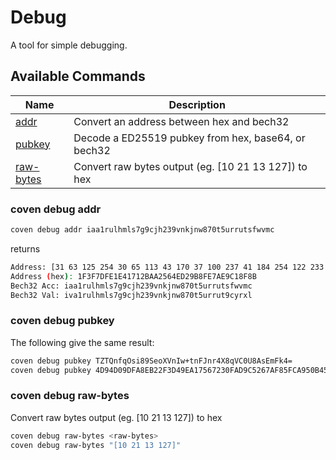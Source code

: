 # Debug

A tool for simple debugging.

## Available Commands

| Name                               | Description                                          |
| ---------------------------------- | ---------------------------------------------------- |
| [addr](#coven-debug-addr)           | Convert an address between hex and bech32            |
| [pubkey](#coven-debug-pubkey)       | Decode a ED25519 pubkey from hex, base64, or bech32  |
| [raw-bytes](#coven-debug-raw-bytes) | Convert raw bytes output (eg. [10 21 13 127]) to hex |

### coven debug addr

```bash
coven debug addr iaa1rulhmls7g9cjh239vnkjnw870t5urrutsfwvmc
```

returns

```bash
Address: [31 63 125 254 30 65 113 43 170 37 100 237 41 184 254 122 233 193 143 139]
Address (hex): 1F3F7DFE1E41712BAA2564ED29B8FE7AE9C18F8B
Bech32 Acc: iaa1rulhmls7g9cjh239vnkjnw870t5urrutsfwvmc
Bech32 Val: iva1rulhmls7g9cjh239vnkjnw870t5urrut9cyrxl
```

### coven debug pubkey

The following give the same result:

```bash
coven debug pubkey TZTQnfqOsi89SeoXVnIw+tnFJnr4X8qVC0U8AsEmFk4=
coven debug pubkey 4D94D09DFA8EB22F3D49EA17567230FAD9C5267AF85FCA950B453C02C126164E
  ```

### coven debug raw-bytes

Convert raw bytes output (eg. [10 21 13 127]) to hex

```bash
coven debug raw-bytes <raw-bytes>
coven debug raw-bytes "[10 21 13 127]"
```
